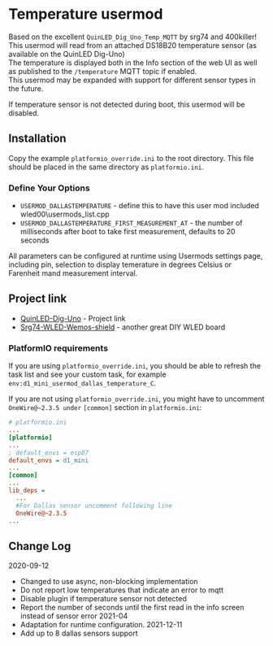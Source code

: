 # Temperature usermod

Based on the excellent `QuinLED_Dig_Uno_Temp_MQTT` by srg74 and 400killer!  
This usermod will read from an attached DS18B20 temperature sensor (as available on the QuinLED Dig-Uno)  
The temperature is displayed both in the Info section of the web UI as well as published to the `/temperature` MQTT topic if enabled.  
This usermod may be expanded with support for different sensor types in the future.

If temperature sensor is not detected during boot, this usermod will be disabled.

## Installation

Copy the example `platformio_override.ini` to the root directory.  This file should be placed in the same directory as `platformio.ini`.

### Define Your Options

* `USERMOD_DALLASTEMPERATURE`                      - define this to have this user mod included wled00\usermods_list.cpp
* `USERMOD_DALLASTEMPERATURE_FIRST_MEASUREMENT_AT` - the number of milliseconds after boot to take first measurement, defaults to 20 seconds

All parameters can be configured at runtime using Usermods settings page, including pin, selection to display temerature in degrees Celsius or Farenheit mand measurement interval.

## Project link

* [QuinLED-Dig-Uno](https://quinled.info/2018/09/15/quinled-dig-uno/) - Project link
* [Srg74-WLED-Wemos-shield](https://github.com/srg74/WLED-wemos-shield) - another great DIY WLED board

### PlatformIO requirements

If you are using `platformio_override.ini`, you should be able to refresh the task list and see your custom task, for example `env:d1_mini_usermod_dallas_temperature_C`.


If you are not using `platformio_override.ini`, you might have to uncomment `OneWire@~2.3.5 under` `[common]` section in `platformio.ini`:

```ini
# platformio.ini
...
[platformio]
...
; default_envs = esp07
default_envs = d1_mini
...
[common]
...
lib_deps =
  ...
  #For Dallas sensor uncomment following line
  OneWire@~2.3.5
...
```

## Change Log

2020-09-12 
* Changed to use async, non-blocking implementation
* Do not report low temperatures that indicate an error to mqtt
* Disable plugin if temperature sensor not detected
* Report the number of seconds until the first read in the info screen instead of sensor error
2021-04
* Adaptation for runtime configuration.
2021-12-11
* Add up to 8 dallas sensors support